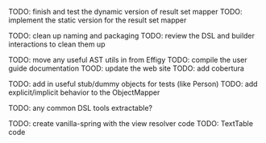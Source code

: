 TODO: finish and test the dynamic version of result set mapper
TODO: implement the static version for the result set mapper

TODO: clean up naming and packaging
TODO: review the DSL and builder interactions to clean them up

TODO: move any useful AST utils in from Effigy
TODO: compile the user guide documentation
TOOD: update the web site
TODO: add cobertura

TODO: add in useful stub/dummy objects for tests (like Person)
TODO: add explicit/implicit behavior to the ObjectMapper

TODO: any common DSL tools extractable?

TODO: create vanilla-spring with the view resolver code
TODO: TextTable code
